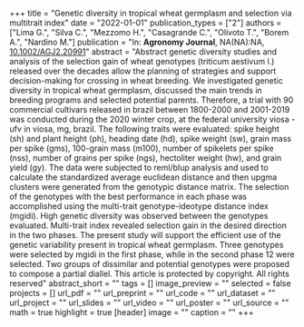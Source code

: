 +++
title = "Genetic diversity in tropical wheat germplasm and selection via multitrait index"
date = "2022-01-01"
publication_types = ["2"]
authors = ["Lima G.", "Silva C.", "Mezzomo H.", "Casagrande C.", "Olivoto T.", "Borem A.", "Nardino M."]
publication = "In: **Agronomy Journal**, NA(NA):NA, [10.1002/AGJ2.20991](10.1002/AGJ2.20991)"
abstract = "Abstract genetic diversity studies and analysis of the selection gain of wheat genotypes (triticum aestivum l.) released over the decades allow the planning of strategies and support decision-making for crossing in wheat breeding. We investigated genetic diversity in tropical wheat germplasm, discussed the main trends in breeding programs and selected potential parents. Therefore, a trial with 90 commercial cultivars released in brazil between 1800-2000 and 2001-2019 was conducted during the 2020 winter crop, at the federal university viosa - ufv in viosa, mg, brazil. The following traits were evaluated: spike height (sh) and plant height (ph), heading date (hd), spike weight (sw), grain mass per spike (gms), 100-grain mass (m100), number of spikelets per spike (nss), number of grains per spike (ngs), hectoliter weight (hw), and grain yield (gy). The data were subjected to reml/blup analysis and used to calculate the standardized average euclidean distance and then upgma clusters were generated from the genotypic distance matrix. The selection of the genotypes with the best performance in each phase was accomplished using the multi-trait genotype-ideotype distance index (mgidi). High genetic diversity was observed between the genotypes evaluated. Multi-trait index revealed selection gain in the desired direction in the two phases. The present study will support the efficient use of the genetic variability present in tropical wheat germplasm. Three genotypes were selected by mgidi in the first phase, while in the second phase 12 were selected. Two groups of dissimilar and potential genotypes were proposed to compose a partial diallel. This article is protected by copyright. All rights reserved"
abstract_short = ""
tags = []
image_preview = ""
selected = false
projects = []
url_pdf = ""
url_preprint = ""
url_code = ""
url_dataset = ""
url_project = ""
url_slides = ""
url_video = ""
url_poster = ""
url_source = ""
math = true
highlight = true
[header]
image = ""
caption = ""
+++
